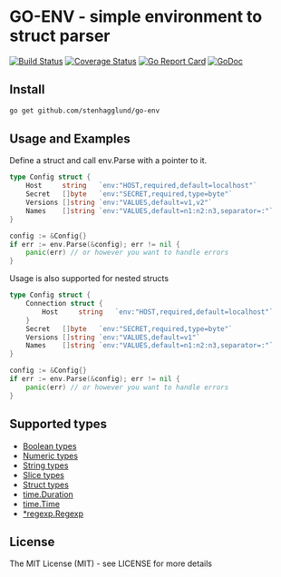 # GO-ENV - simple environment to struct parser
[![Build Status](https://travis-ci.org/stenhagglund/go-env.svg?branch=master)](https://travis-ci.org/stenhagglund/go-env)
[![Coverage Status](https://img.shields.io/codecov/c/github/stenhagglund/go-env/master.svg?maxAge=2592000)](https://codecov.io/gh/stenhagglund/go-env)
[![Go Report Card](https://goreportcard.com/badge/stenhagglund/go-env)](https://goreportcard.com/report/stenhagglund/go-env)
[![GoDoc](https://godoc.org/github.com/stenhagglund/go-env?status.svg)](https://godoc.org/github.com/stenhagglund/go-env)

## Install

```bash
go get github.com/stenhagglund/go-env
```

## Usage and Examples
Define a struct and call env.Parse with a pointer to it.
```go
type Config struct {
    Host 	 string   `env:"HOST,required,default=localhost"`
    Secret 	 []byte   `env:"SECRET,required,type=byte"`
    Versions []string `env:"VALUES,default=v1,v2"`
    Names 	 []string `env:"VALUES,default=n1:n2:n3,separator=:"`
}

config := &Config{}
if err := env.Parse(&config); err != nil {
    panic(err) // or however you want to handle errors
}
```

Usage is also supported for nested structs
```go
type Config struct {
    Connection struct {
        Host 	 string   `env:"HOST,required,default=localhost"`
    }
    Secret 	 []byte   `env:"SECRET,required,type=byte"`
    Versions []string `env:"VALUES,default=v1"`
    Names 	 []string `env:"VALUES,default=n1:n2:n3,separator=:"`
}

config := &Config{}
if err := env.Parse(&config); err != nil {
    panic(err) // or however you want to handle errors
}
```

## Supported types
- [Boolean types](https://golang.org/ref/spec#Boolean_types)
- [Numeric types](https://golang.org/ref/spec#Numeric_types)
- [String types](https://golang.org/ref/spec#String_types)
- [Slice types](https://golang.org/ref/spec#Slice_types)
- [Struct types](https://golang.org/ref/spec#Struct_types)
- [time.Duration](https://golang.org/pkg/time/#Duration)
- [time.Time](https://golang.org/pkg/time/#Time)
- [*regexp.Regexp](https://golang.org/pkg/regexp/#Regexp)

## License
The MIT License (MIT) - see LICENSE for more details